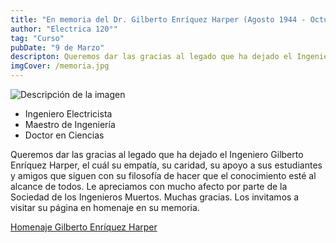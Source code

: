 ```yaml
---
title: "En memoria del Dr. Gilberto Enríquez Harper (Agosto 1944 - Octubre 2019)"
author: "Electrica 120°"
tag: "Curso"
pubDate: "9 de Marzo"
descripton: Queremos dar las gracias al legado que ha dejado el Ingeniero Gilberto Enríquez Harper.
imgCover: /memoria.jpg
---
```


![Descripción de la imagen](/memoria.jpg)

- Ingeniero Electricista
- Maestro de Ingeniería
- Doctor en Ciencias

Queremos dar las gracias al legado que ha dejado el Ingeniero Gilberto Enríquez Harper, el cuál su empatía, su caridad, su apoyo a sus estudiantes y amigos que siguen con su filosofía de hacer que el conocimiento esté al alcance de todos.
Le apreciamos con mucho afecto por parte de la Sociedad de los Ingenieros Muertos.
Muchas gracias.
Los invitamos a visitar su página en homenaje en su memoria.

[ Homenaje Gilberto Enríquez Harper](https://geh.mx/)